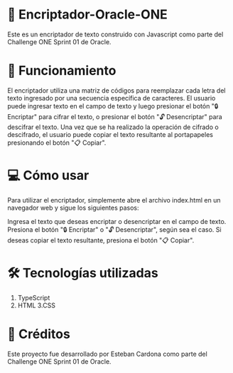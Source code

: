 # 🚀 Encriptador-Oracle-ONE
Este es un encriptador de texto construido con Javascript como parte del Challenge ONE Sprint 01 de Oracle.

# 🧐 Funcionamiento
El encriptador utiliza una matriz de códigos para reemplazar cada letra del texto ingresado por una secuencia específica de caracteres. El usuario puede ingresar texto en el campo de texto y luego presionar el botón "🔒 Encriptar" para cifrar el texto, o presionar el botón "🔓 Desencriptar" para descifrar el texto. Una vez que se ha realizado la operación de cifrado o descifrado, el usuario puede copiar el texto resultante al portapapeles presionando el botón "📋 Copiar".

# 💻 Cómo usar
Para utilizar el encriptador, simplemente abre el archivo index.html en un navegador web y sigue los siguientes pasos:

Ingresa el texto que deseas encriptar o desencriptar en el campo de texto.
Presiona el botón "🔒 Encriptar" o "🔓 Desencriptar", según sea el caso.
Si deseas copiar el texto resultante, presiona el botón "📋 Copiar".
# 🛠️ Tecnologías utilizadas
1. TypeScript
2. HTML
3.CSS
# 👏 Créditos
Este proyecto fue desarrollado por Esteban Cardona como parte del Challenge ONE Sprint 01 de Oracle.
